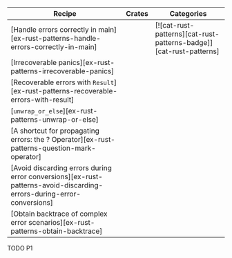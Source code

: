 | Recipe | Crates | Categories |
|--------|--------|------------|
| [Handle errors correctly in main][ex-rust-patterns-handle-errors-correctly-in-main] | | [![cat-rust-patterns][cat-rust-patterns-badge]][cat-rust-patterns] |
| [Irrecoverable panics][ex-rust-patterns-irrecoverable-panics] |  |  |
| [Recoverable errors with `Result`][ex-rust-patterns-recoverable-errors-with-result] |  |  |
| [`unwrap_or_else`][ex-rust-patterns-unwrap-or-else] |  |  |
| [A shortcut for propagating errors: the ? Operator][ex-rust-patterns-question-mark-operator] |  |  |
| [Avoid discarding errors during error conversions][ex-rust-patterns-avoid-discarding-errors-during-error-conversions] |  |  |
| [Obtain backtrace of complex error scenarios][ex-rust-patterns-obtain-backtrace] |  |  |

<div class="hidden">
TODO P1
</div>

